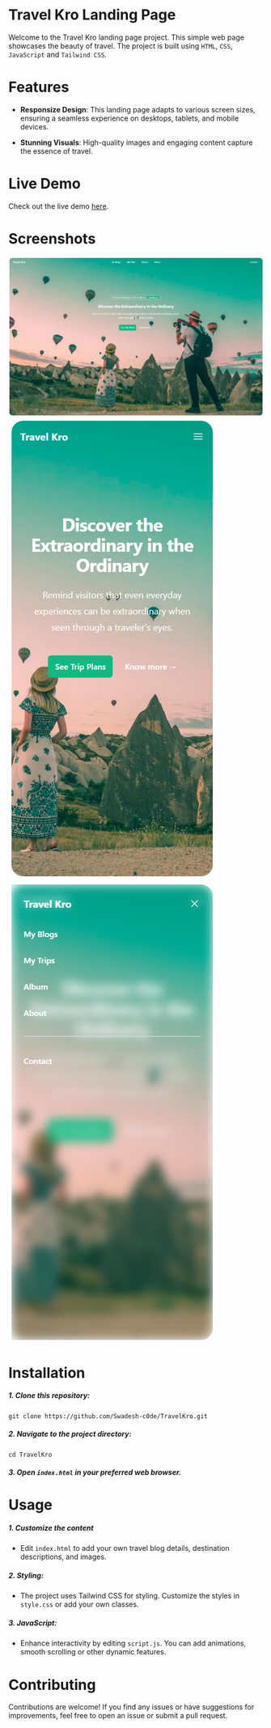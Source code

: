 
# Travel Kro Landing Page

Welcome to the Travel Kro landing page project. This simple web page showcases the beauty of travel. The project is built using `HTML`, `CSS`, `JavaScript` and `Tailwind CSS`.

# Features
- **Responsize Design**: This landing page adapts to various screen sizes, ensuring a seamless experience on desktops, tablets, and mobile devices.

- **Stunning Visuals**: High-quality images and engaging content capture the essence of travel.

# Live Demo

Check out the live demo [here](https://swadesh-c0de.github.io/TravelKro/).

# Screenshots

![](screenshots/shot-1.png)
![](screenshots/shot-2.png)
![](screenshots/shot-3.png)

# Installation

##### 1. Clone this repository:

```code
git clone https://github.com/Swadesh-c0de/TravelKro.git
```

##### 2. Navigate to the project directory:

```code
cd TravelKro
```

##### 3. Open `index.html` in your preferred web browser.

# Usage
##### 1. Customize the content
- Edit `index.html` to add your own travel blog details, destination descriptions, and images.

##### 2. Styling:
- The project uses Tailwind CSS for styling. Customize the styles in `style.css` or add your own classes.

##### 3. JavaScript:
- Enhance interactivity by editing `script.js`. You can add animations, smooth scrolling or other dynamic features.

# Contributing
Contributions are welcome! If you find any issues or have suggestions for improvements, feel free to open an issue or submit a pull request.
